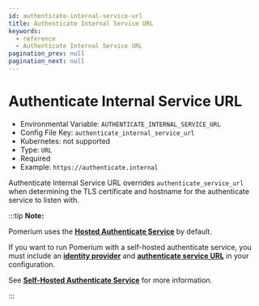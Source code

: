 ```yaml
---
id: authenticate-internal-service-url
title: Authenticate Internal Service URL
keywords:
  - reference
  - Authenticate Internal Service URL
pagination_prev: null
pagination_next: null
---
```


# Authenticate Internal Service URL

- Environmental Variable: `AUTHENTICATE_INTERNAL_SERVICE_URL`
- Config File Key: `authenticate_internal_service_url`
- Kubernetes: not supported
- Type: `URL`
- Required
- Example: `https://authenticate.internal`

Authenticate Internal Service URL overrides `authenticate_service_url` when determining the TLS certificate and hostname for the authenticate service to listen with.

:::tip **Note:**

Pomerium uses the [**Hosted Authenticate Service**](/docs/capabilities/hosted-authenticate-service) by default. 

If you want to run Pomerium with a self-hosted authenticate service, you must include an [**identity provider**](/docs/identity-providers) and [**authenticate service URL**](/docs/reference/authenticate-service-url) in your configuration. 

See [**Self-Hosted Authenticate Service**](/docs/capabilities/self-hosted-authenticate-service) for more information.

:::